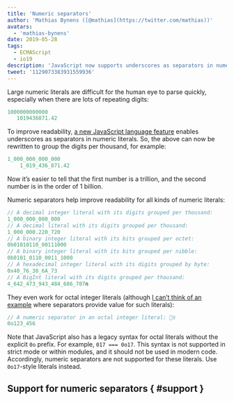 ```yaml
---
title: 'Numeric separators'
author: 'Mathias Bynens ([@mathias](https://twitter.com/mathias))'
avatars:
  - 'mathias-bynens'
date: 2019-05-28
tags:
  - ECMAScript
  - io19
description: 'JavaScript now supports underscores as separators in numeric literals, increasing readability and maintainability of source code.'
tweet: '1129073383931559936'
---
```

Large numeric literals are difficult for the human eye to parse quickly, especially when there are lots of repeating digits:

```js
1000000000000
   1019436871.42
```

To improve readability, [a new JavaScript language feature](https://github.com/tc39/proposal-numeric-separator) enables underscores as separators in numeric literals. So, the above can now be rewritten to group the digits per thousand, for example:

```js
1_000_000_000_000
    1_019_436_871.42
```

Now it’s easier to tell that the first number is a trillion, and the second number is in the order of 1 billion.

Numeric separators help improve readability for all kinds of numeric literals:

```js
// A decimal integer literal with its digits grouped per thousand:
1_000_000_000_000
// A decimal literal with its digits grouped per thousand:
1_000_000.220_720
// A binary integer literal with its bits grouped per octet:
0b01010110_00111000
// A binary integer literal with its bits grouped per nibble:
0b0101_0110_0011_1000
// A hexadecimal integer literal with its digits grouped by byte:
0x40_76_38_6A_73
// A BigInt literal with its digits grouped per thousand:
4_642_473_943_484_686_707n
```

They even work for octal integer literals (although [I can’t think of an example](https://github.com/tc39/proposal-numeric-separator/issues/44) where separators provide value for such literals):

```js
// A numeric separator in an octal integer literal: 🤷‍♀️
0o123_456
```

Note that JavaScript also has a legacy syntax for octal literals without the explicit `0o` prefix. For example, `017 === 0o17`. This syntax is not supported in strict mode or within modules, and it should not be used in modern code. Accordingly, numeric separators are not supported for these literals. Use `0o17`-style literals instead.

## Support for numeric separators { #support }

<feature-support chrome="75 /blog/v8-release-75#numeric-separators"
                 firefox="70 https://hacks.mozilla.org/2019/10/firefox-70-a-bountiful-release-for-all/"
                 safari="13"
                 nodejs="12.5.0 https://nodejs.org/en/blog/release/v12.5.0/"
                 babel="yes https://babeljs.io/docs/en/babel-plugin-proposal-numeric-separator"></feature-support>
